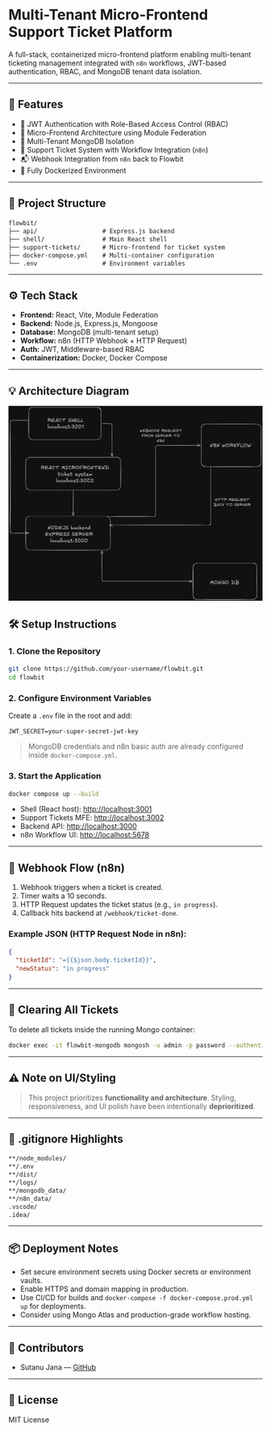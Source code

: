 # Multi-Tenant Micro-Frontend Support Ticket Platform

A full-stack, containerized micro-frontend platform enabling multi-tenant ticketing management integrated with `n8n` workflows, JWT-based authentication, RBAC, and MongoDB tenant data isolation.

---

## 🚀 Features

- 🔐 JWT Authentication with Role-Based Access Control (RBAC)
- 🧩 Micro-Frontend Architecture using Module Federation
- 🏢 Multi-Tenant MongoDB Isolation
- 📩 Support Ticket System with Workflow Integration (`n8n`)
- 📬 Webhook Integration from `n8n` back to Flowbit
- 🐳 Fully Dockerized Environment

---

## 📁 Project Structure

```
flowbit/
├── api/                  # Express.js backend
├── shell/                # Main React shell
├── support-tickets/      # Micro-frontend for ticket system
├── docker-compose.yml    # Multi-container configuration
└── .env                  # Environment variables
```

---

## ⚙️ Tech Stack

- **Frontend:** React, Vite, Module Federation
- **Backend:** Node.js, Express.js, Mongoose
- **Database:** MongoDB (multi-tenant setup)
- **Workflow:** n8n (HTTP Webhook + HTTP Request)
- **Auth:** JWT, Middleware-based RBAC
- **Containerization:** Docker, Docker Compose

---
## 💡 Architecture Diagram

![Architecture Diagram](./assets/design.png)


## 🛠️ Setup Instructions

### 1. Clone the Repository

```bash
git clone https://github.com/your-username/flowbit.git
cd flowbit
```

### 2. Configure Environment Variables

Create a `.env` file in the root and add:

```env
JWT_SECRET=your-super-secret-jwt-key
```

> MongoDB credentials and n8n basic auth are already configured inside `docker-compose.yml`.

### 3. Start the Application

```bash
docker compose up --build
```

- Shell (React host): [http://localhost:3001](http://localhost:3001)
- Support Tickets MFE: [http://localhost:3002](http://localhost:3002)
- Backend API: [http://localhost:3000](http://localhost:3000)
- n8n Workflow UI: [http://localhost:5678](http://localhost:5678)

---

## 🔁 Webhook Flow (n8n)

1. Webhook triggers when a ticket is created.
2. Timer waits a 10 seconds.
3. HTTP Request updates the ticket status (e.g., `in progress`).
4. Callback hits backend at `/webhook/ticket-done`.

### Example JSON (HTTP Request Node in n8n):

```json
{
  "ticketId": "={{$json.body.ticketId}}",
  "newStatus": "in progress"
}
```

---

## 🧹 Clearing All Tickets

To delete all tickets inside the running Mongo container:

```bash
docker exec -it flowbit-mongodb mongosh -u admin -p password --authenticationDatabase admin --eval "db = db.getSiblingDB('flowbit'); db.tickets.deleteMany({})"
```

---

## ⚠️ Note on UI/Styling

> This project prioritizes **functionality and architecture**. Styling, responsiveness, and UI polish have been intentionally **deprioritized**.

---

## 📄 .gitignore Highlights

```gitignore
**/node_modules/
**/.env
**/dist/
**/logs/
**/mongodb_data/
**/n8n_data/
.vscode/
.idea/
```

---

## 📦 Deployment Notes

- Set secure environment secrets using Docker secrets or environment vaults.
- Enable HTTPS and domain mapping in production.
- Use CI/CD for builds and `docker-compose -f docker-compose.prod.yml up` for deployments.
- Consider using Mongo Atlas and production-grade workflow hosting.

---

## 👥 Contributors

- Sutanu Jana — [GitHub](https://github.com/Sutanu01)

---

## 📃 License

MIT License